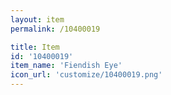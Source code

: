 ```yaml
---
layout: item
permalink: /10400019

title: Item
id: '10400019'
item_name: 'Fiendish Eye'
icon_url: 'customize/10400019.png'
---
```

